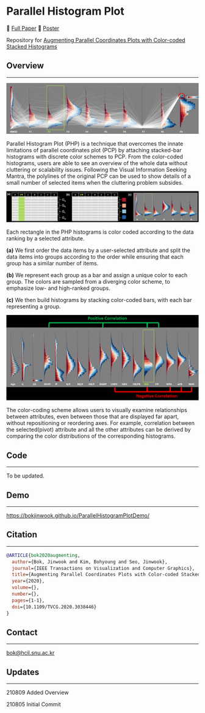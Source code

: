 # Parallel Histogram Plot

:book: [Full Paper](https://ieeexplore.ieee.org/stamp/stamp.jsp?tp=&arnumber=9262081) :scroll: [Poster](http://hcil.snu.ac.kr/system/publications/pdfs/000/000/122/original/final2.pdf?1540239578)

Repository for
[Augmenting Parallel Coordinates Plots with Color-coded Stacked Histograms](https://ieeexplore.ieee.org/abstract/document/9262081) 

## Overview
------

![1](img/overview0.png)

Parallel Histogram Plot (PHP) is a technique that overcomes the innate limitations of parallel coordinates plot (PCP) by attaching stacked-bar histograms with discrete color schemes to PCP. From the color-coded histograms, users are able to see an overview of the whole data without cluttering or scalability issues. Following the Visual Information Seeking Mantra, the polylines of the original PCP can be used to show details of a small number of selected items when the cluttering problem subsides.
    
![2](img/overview1.png)

Each rectangle in the PHP histograms is color coded according to the data ranking by a selected attribute. 

**(a)** We first order the data items by a user-selected attribute and split the data items into groups according to the order while ensuring that each group has a similar number of items. 

**(b)** We represent each group as a bar and assign a unique color to each group. The colors are sampled from a diverging color scheme, to emphasize low- and high-ranked groups.

**(c)** We then build histograms by stacking color-coded bars, with each bar representing a group. 


![3](img/overview2.png)

The color-coding scheme allows users to visually examine relationships between attributes, even between those that are displayed far apart, without repositioning or reordering axes. For example, correlation between the selected(pivot) attribute and all the other attributes can be derived by comparing the color distributions of the corresponding histograms.

## Code
------
To be updated.

## Demo
------

https://bokjinwook.github.io/ParallelHistogramPlotDemo/

## Citation
-------

```bib
@ARTICLE{bok2020augmenting,
  author={Bok, Jinwook and Kim, Bohyoung and Seo, Jinwook},
  journal={IEEE Transactions on Visualization and Computer Graphics}, 
  title={Augmenting Parallel Coordinates Plots with Color-coded Stacked Histograms}, 
  year={2020},
  volume={},
  number={},
  pages={1-1},
  doi={10.1109/TVCG.2020.3038446}
}
```

## Contact
-------
bok@hcil.snu.ac.kr

## Updates
-------
210809 Added Overview

210805 Initial Commit

